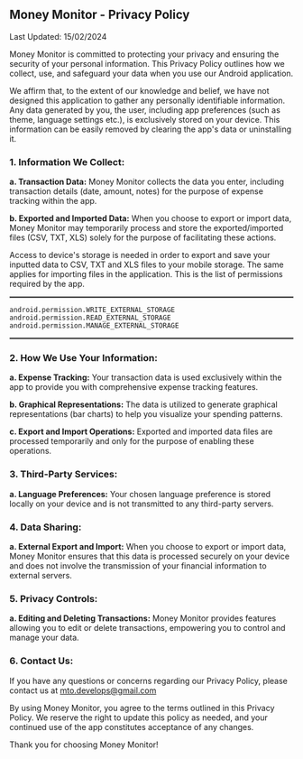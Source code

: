 ## Money Monitor - Privacy Policy

Last Updated: 15/02/2024

Money Monitor is committed to protecting your privacy and ensuring the security of your personal information. This Privacy Policy outlines how we collect, use, and safeguard your data when you use our Android application.

We affirm that, to the extent of our knowledge and belief, we have not designed this application to gather any personally identifiable information. Any data generated by you, the user, including app preferences (such as theme, language settings etc.), is exclusively stored on your device. This information can be easily removed by clearing the app's data or uninstalling it.




### 1. Information We Collect:

**a. Transaction Data:**
Money Monitor collects the data you enter, including transaction details (date, amount, notes) for the purpose of expense tracking within the app.

**b. Exported and Imported Data:**
When you choose to export or import data, Money Monitor may temporarily process and store the exported/imported files (CSV, TXT, XLS) solely for the purpose of facilitating these actions.

Access to device's storage is needed in order to export and save your inputted data to CSV, TXT and XLS files to your mobile storage. The same applies for importing files in the application.
This is the list of permissions required by the app.

<hr style="border:1px solid gray">

`android.permission.WRITE_EXTERNAL_STORAGE`
<br/>
`android.permission.READ_EXTERNAL_STORAGE`
<br/>
`android.permission.MANAGE_EXTERNAL_STORAGE`

<hr style="border:1px solid gray">


### 2. How We Use Your Information:
**a. Expense Tracking:**
Your transaction data is used exclusively within the app to provide you with comprehensive expense tracking features.

**b. Graphical Representations:**
The data is utilized to generate graphical representations (bar charts) to help you visualize your spending patterns.

**c. Export and Import Operations:**
Exported and imported data files are processed temporarily and only for the purpose of enabling these operations.




### 3. Third-Party Services:

**a. Language Preferences:**
Your chosen language preference is stored locally on your device and is not transmitted to any third-party servers.




### 4. Data Sharing:

**a. External Export and Import:**
When you choose to export or import data, Money Monitor ensures that this data is processed securely on your device and does not involve the transmission of your financial information to external servers.




### 5. Privacy Controls:

**a. Editing and Deleting Transactions:**
Money Monitor provides features allowing you to edit or delete transactions, empowering you to control and manage your data.




### 6. Contact Us:
If you have any questions or concerns regarding our Privacy Policy, please contact us at mto.develops@gmail.com




By using Money Monitor, you agree to the terms outlined in this Privacy Policy. We reserve the right to update this policy as needed, and your continued use of the app constitutes acceptance of any changes.

Thank you for choosing Money Monitor!
